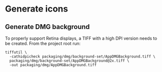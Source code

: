 # Generate icons

## Generate DMG background

To properly support Retina displays, a TIFF with a high DPI version needs to be created. From the project root run:

```shell
tiffutil \
  -cathidpicheck packaging/dmg/background-set/AppDMGBackground.tiff \
  packaging/dmg/background-set/AppDMGBackground@2x.tiff \
  -out packaging/dmg/AppDMGBackground.tiff
```
